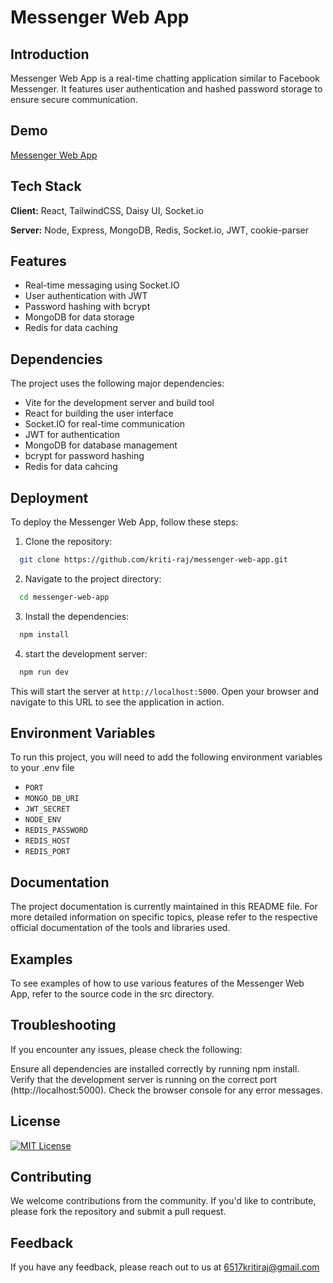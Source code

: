 
# Messenger Web App

## Introduction
Messenger Web App is a real-time chatting application similar to Facebook Messenger. It features user authentication and hashed password storage to ensure secure communication.
## Demo

[Messenger Web App](https://messenger-web-app.onrender.com/)
## Tech Stack

**Client:** React, TailwindCSS, Daisy UI, Socket.io

**Server:** Node, Express, MongoDB, Redis, Socket.io, JWT, cookie-parser


## Features


- Real-time messaging using Socket.IO
- User authentication with JWT
- Password hashing with bcrypt
- MongoDB for data storage
- Redis for data caching
## Dependencies

The project uses the following major dependencies:

- Vite for the development server and build tool
- React for building the user interface
- Socket.IO for real-time communication
- JWT for authentication
- MongoDB for database management
- bcrypt for password hashing
- Redis for data cahcing
## Deployment

To deploy the Messenger Web App, follow these steps:
1. Clone the repository:
```bash
  git clone https://github.com/kriti-raj/messenger-web-app.git
```
2. Navigate to the project directory:
```bash
  cd messenger-web-app
```
3. Install the dependencies:
```bash
  npm install
```
4. start the development server:
```bash
  npm run dev
```
This will start the server at `http://localhost:5000`. Open your browser and navigate to this URL to see the application in action.
## Environment Variables

To run this project, you will need to add the following environment variables to your .env file

- `PORT`
- `MONGO_DB_URI`
- `JWT_SECRET`
- `NODE_ENV`
- `REDIS_PASSWORD`
- `REDIS_HOST`
- `REDIS_PORT`
## Documentation

The project documentation is currently maintained in this README file. For more detailed information on specific topics, please refer to the respective official documentation of the tools and libraries used.

## Examples
To see examples of how to use various features of the Messenger Web App, refer to the source code in the src directory.

## Troubleshooting
If you encounter any issues, please check the following:

Ensure all dependencies are installed correctly by running npm install.
Verify that the development server is running on the correct port (http://localhost:5000).
Check the browser console for any error messages.

## License

[![MIT License](https://img.shields.io/badge/License-MIT-green.svg)](https://choosealicense.com/licenses/mit/)

## Contributing

We welcome contributions from the community. If you'd like to contribute, please fork the repository and submit a pull request.
## Feedback

If you have any feedback, please reach out to us at 6517kritiraj@gmail.com
